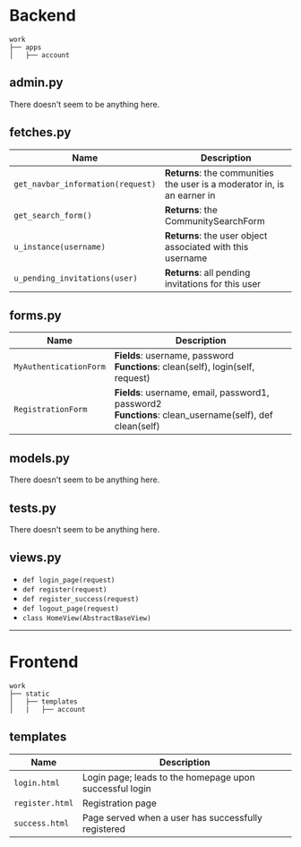 # Backend
    work
    ├── apps
    │   ├── account

## admin.py
There doesn't seem to be anything here.

## fetches.py
Name | Description
--- | ---
`get_navbar_information(request)` | **Returns**: the communities the user is a moderator in, is an earner in
`get_search_form()` | **Returns**: the CommunitySearchForm
`u_instance(username)` | **Returns**: the user object associated with this username
`u_pending_invitations(user)` | **Returns**: all pending invitations for this user

## forms.py
Name | Description
--- | ---
`MyAuthenticationForm` | **Fields**: username, password<br>**Functions**: clean(self), login(self, request)
`RegistrationForm` | **Fields**: username, email, password1, password2<br>**Functions**: clean_username(self), def clean(self)

## models.py
There doesn't seem to be anything here.

## tests.py
There doesn't seem to be anything here.

## views.py
* `def login_page(request)`
* `def register(request)`
* `def register_success(request)`
* `def logout_page(request)`
* `class HomeView(AbstractBaseView)`

---
# Frontend

    work
    ├── static
    │   ├── templates
    │   |   ├── account

## templates
Name | Description
--- | ---
`login.html` | Login page; leads to the homepage upon successful login
`register.html` | Registration page
`success.html` |  Page served when a user has successfully registered

